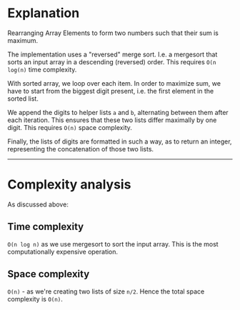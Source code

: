 # Explanation
Rearranging Array Elements to form two numbers such that their sum is maximum.

The implementation uses a "reversed" merge sort. I.e. a mergesort that sorts an input array in a descending (reversed) order. This requires `O(n log(n)` time complexity. 

With sorted array, we loop over each item. In order to maximize sum, we have to start from the biggest digit present, i.e. the first element in the sorted list.

We append the digits to helper lists `a` and `b`, alternating between them after each iteration. This ensures that these two lists differ maximally by one digit. This requires `O(n)` space complexity. 

Finally, the lists of digits are formatted in such a way, as to return an integer, representing the concatenation of those two lists.

---

# Complexity analysis
As discussed above:
## Time complexity
`O(n log n)` as we use mergesort to sort the input array. This is the most computationally expensive operation.
## Space complexity
`O(n)` - as we're creating two lists of size `n/2`. Hence the total space complexity is `O(n)`.
